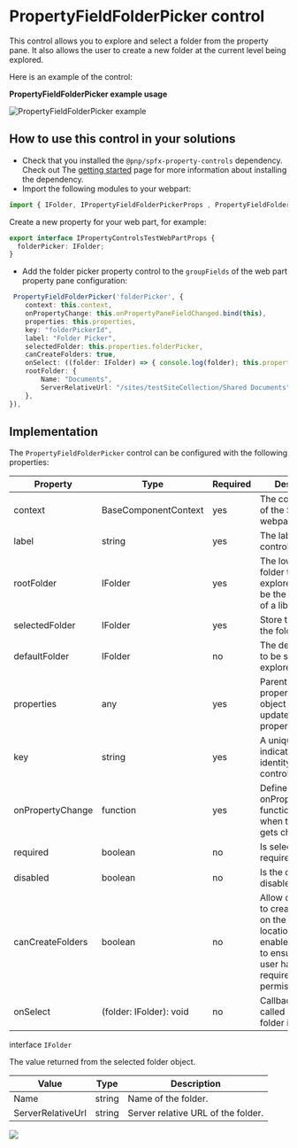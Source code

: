 # PropertyFieldFolderPicker control

This control allows you to explore and select a folder from the property pane.
It also allows the user to create a new folder at the current level being explored.

Here is an example of the control:


**PropertyFieldFolderPicker example usage**

![PropertyFieldFolderPicker example](../assets/folderPicker.gif)

## How to use this control in your solutions

- Check that you installed the `@pnp/spfx-property-controls` dependency. Check out The [getting started](../../#getting-started) page for more information about installing the dependency.
- Import the following modules to your webpart:

```TypeScript
import { IFolder, IPropertyFieldFolderPickerProps , PropertyFieldFolderPicker } from "@pnp/spfx-property-controls/lib/PropertyFieldFolderPicker";
```

Create a new property for your web part, for example:

```TypeScript
export interface IPropertyControlsTestWebPartProps {
  folderPicker: IFolder;
}
```

- Add the folder picker property control to the `groupFields` of the web part property pane configuration:

```TypeScript
 PropertyFieldFolderPicker('folderPicker', {
    context: this.context,
    onPropertyChange: this.onPropertyPaneFieldChanged.bind(this),
    properties: this.properties,
    key: "folderPickerId",
    label: "Folder Picker",
    selectedFolder: this.properties.folderPicker,
    canCreateFolders: true,
    onSelect: ((folder: IFolder) => { console.log(folder); this.properties.folderPicker = folder; }),
    rootFolder: {
        Name: "Documents",
        ServerRelativeUrl: "/sites/testSiteCollection/Shared Documents"
    },
}),
```

## Implementation

The `PropertyFieldFolderPicker` control can be configured with the following properties:

| Property | Type | Required | Description |
| ---- | ---- | ---- | ---- |
| context | BaseComponentContext | yes | The context object of the SPFx loaded webpart. |
| label | string | yes | The label for the control. |
| rootFolder | IFolder | yes | The lowest level folder that can be explored. This can be the root folder of a library. |
| selectedFolder | IFolder | yes | Store the results of the folder picker. |
| defaultFolder | IFolder | no | The default folder to be selected or explored. |
| properties | any | yes | Parent web part properties, this object is used to update the property value.  |
| key | string | yes | A unique key that indicates the identity of this control. |
| onPropertyChange | function | yes | Defines a onPropertyChange function to raise when the data gets changed. |
| required | boolean | no | Is selection required. |
| disabled | boolean | no | Is the control disabled. |
| canCreateFolders | boolean | no | Allow current user to create folders on the target location. If enabled, you need to ensure that the user has the required permissions. |
| onSelect | (folder: IFolder): void | no | Callback function called after a folder is selected. |


interface `IFolder`

The value returned from the selected folder object.

| Value | Type | Description |
| ---- | ---- | ---- |
| Name | string | Name of the folder. |
| ServerRelativeUrl | string | Server relative URL of the folder. |

![](https://telemetry.sharepointpnp.com/sp-dev-fx-property-controls/wiki/PropertyFieldFolderPicker)
